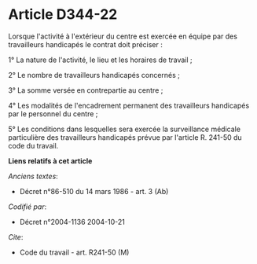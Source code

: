# Article D344-22

Lorsque l'activité à l'extérieur du centre est exercée en équipe par des travailleurs handicapés le contrat doit préciser :

1° La nature de l'activité, le lieu et les horaires de travail ;

2° Le nombre de travailleurs handicapés concernés ;

3° La somme versée en contrepartie au centre ;

4° Les modalités de l'encadrement permanent des travailleurs handicapés par le personnel du centre ;

5° Les conditions dans lesquelles sera exercée la surveillance médicale particulière des travailleurs handicapés prévue par
l'article R. 241-50 du code du travail.

**Liens relatifs à cet article**

_Anciens textes_:

  - Décret n°86-510 du 14 mars 1986 - art. 3 (Ab)

_Codifié par_:

  - Décret n°2004-1136 2004-10-21

_Cite_:

  - Code du travail - art. R241-50 (M)

